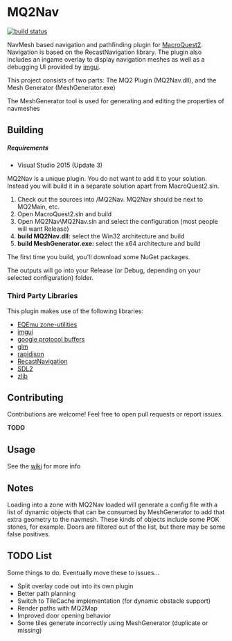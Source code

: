 MQ2Nav
======

[![build status](https://ci.appveyor.com/api/projects/status/github/brainiac/MQ2Nav?svg=true)](https://ci.appveyor.com/project/brainiac/mq2nav)

NavMesh based navigation and pathfinding plugin for [MacroQuest2](http://www.macroquest2.com). Navigation is based on the RecastNavigation library. The plugin also includes an ingame overlay to display navigation meshes as well as a debugging UI provided by [imgui](https://github.com/ocornut/imgui/).

This project consists of two parts: The MQ2 Plugin (MQ2Nav.dll), and the Mesh Generator (MeshGenerator.exe)

The MeshGenerator tool is used for generating and editing the properties of navmeshes


Building
--------

##### Requirements

* Visual Studio 2015 (Update 3)

MQ2Nav is a unique plugin. You do not want to add it to your solution. Instead you will build it in a separate solution apart from MacroQuest2.sln.

1. Check out the sources into <your macroquest source folder>/MQ2Nav. MQ2Nav should be next to MQ2Main, etc.
2. Open MacroQuest2.sln and build
3. Open MQ2Nav\MQ2Nav.sln and select the configuration (most people will want Release)
4. **build MQ2Nav.dll:** select the Win32 architecture and build
5. **build MeshGenerator.exe:** select the x64 architecture and build

The first time you build, you'll download some NuGet packages.

The outputs will go into your Release (or Debug, depending on your selected configuration) folder.

### Third Party Libraries

This plugin makes use of the following libraries:

* [EQEmu zone-utilities](https://github.com/EQEmu/zone-utilities)
* [imgui](https://github.com/ocornut/imgui)
* [google protocol buffers](https://github.com/google/protobuf)
* [glm](http://glm.g-truc.net)
* [rapidjson](http://rapidjson.org)
* [RecastNavigation](https://github.com/recastnavigation/recastnavigation)
* [SDL2](http://libsdl.org/)
* [zlib](http://zlib.net/)


Contributing
------------

Contributions are welcome! Feel free to open pull requests or report issues.

**TODO**

Usage
-----

See the [wiki](https://github.com/brainiac/MQ2Nav/wiki) for more info

Notes
-----

Loading into a zone with MQ2Nav loaded will generate a config file with a list of dynamic objects that can be consumed by MeshGenerator to add that extra geometry to the navmesh. These kinds of objects include some POK stones, for example. Doors are filtered out of the list, but there may be some false positives.


TODO List
---------

Some things to do. Eventually move these to issues...

- Split overlay code out into its own plugin
- Better path planning
- Switch to TileCache implementation (for dynamic obstacle support)
- Render paths with MQ2Map
- Improved door opening behavior
- Some tiles generate incorrectly using MeshGenerator (duplicate or missing)

